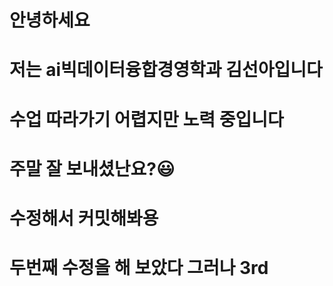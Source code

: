# 안녕하세요
# 저는 ai빅데이터융합경영학과 김선아입니다
# 수업 따라가기 어렵지만 노력 중입니다
# 주말 잘 보내셨난요?😃
# 수정해서 커밋해봐용
# 두번째 수정을 해 보았다 그러나 3rd

